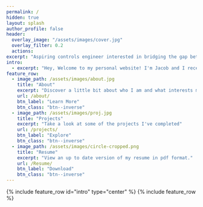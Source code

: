 ```yaml
---
permalink: /
hidden: true
layout: splash
author_profile: false
header:
  overlay_image: "/assets/images/cover.jpg"
  overlay_filter: 0.2
  actions:
excerpt: "Aspiring controls engineer interested in bridging the gap between control theory and machine learning"
intro: 
  - excerpt: "Hey, Welcome to my personal website! I'm Jacob and I recently completed a master's degree in Mechanical Engineering at the University of British Columbia with the Control Engineering Laboratory. Feel free to poke aroud to learn a little bit more about me."
feature_row:
  - image_path: /assets/images/about.jpg
    title: "About"
    excerpt: "Discover a little bit about who I am and what interests me."
    url: /about/
    btn_label: "Learn More"
    btn_class: "btn--inverse"
  - image_path: /assets/images/proj.jpg
    title: "Projects"
    excerpt: "Take a look at some of the projects I've completed"
    url: /projects/
    btn_label: "Explore"
    btn_class: "btn--inverse"
  - image_path: /assets/images/circle-cropped.png
    title: "Resume"
    excerpt: "View an up to date version of my resume in pdf format."
    url: /Resume/
    btn_label: "Download"
    btn_class: "btn--inverse"
---
```

{% include feature_row id="intro" type="center" %}
{% include feature_row %}
